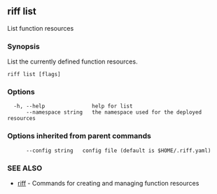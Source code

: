 ## riff list

List function resources

### Synopsis


List the currently defined function resources.

```
riff list [flags]
```

### Options

```
  -h, --help               help for list
      --namespace string   the namespace used for the deployed resources
```

### Options inherited from parent commands

```
      --config string   config file (default is $HOME/.riff.yaml)
```

### SEE ALSO
* [riff](riff.md)	 - Commands for creating and managing function resources

